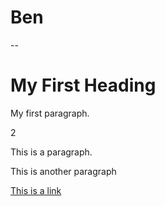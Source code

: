 # Ben
--
<!DOCTYPE html>
<html>


<h1>My First Heading</h1>
<p>My first paragraph.

</body>

2 

<p>This is a paragraph.</p>
<p>This is another paragraph
  
<a href="https://www.w3schools.com">This is a link
